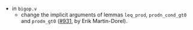 - in `bigop.v`
  + change the implicit arguments of lemmas `leq_prod`,
    `prodn_cond_gt0` and `prodn_gt0`
    ([#931](https://github.com/math-comp/math-comp/pull/931),
    by Erik Martin-Dorel).
